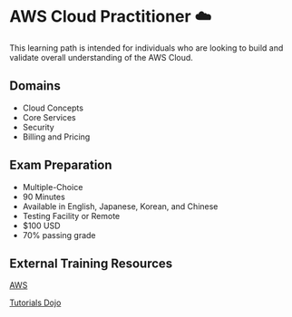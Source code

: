 # AWS Cloud Practitioner :cloud:

This learning path is intended for individuals who are looking to build and validate overall understanding of the AWS Cloud.

## Domains
* Cloud Concepts
* Core Services
* Security
* Billing and Pricing

## Exam Preparation
* Multiple-Choice
* 90 Minutes
* Available in English, Japanese, Korean, and Chinese
* Testing Facility or Remote
* $100 USD
* 70% passing grade

## External Training Resources
[AWS](https://aws.amazon.com/certification/certified-cloud-practitioner/)

[Tutorials Dojo](https://portal.tutorialsdojo.com/)
